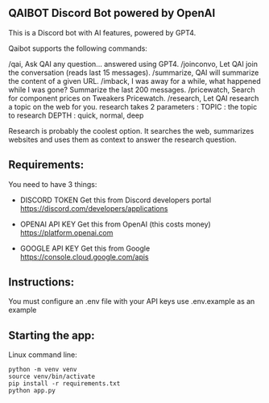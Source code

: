 ## QAIBOT Discord Bot powered by OpenAI

This is a Discord bot with AI features, powered by GPT4.

Qaibot supports the following commands:

/qai, Ask QAI any question... answered using GPT4.
/joinconvo, Let QAI join the conversation (reads last 15 messages).
/summarize, QAI will summarize the content of a given URL.
/imback, I was away for a while, what happened while I was gone? Summarize the last 200 messages.
/pricewatch, Search for component prices on Tweakers Pricewatch.
/research, Let QAI research a topic on the web for you.
research takes 2 parameters :
    TOPIC : the topic to research
    DEPTH : quick, normal, deep

Research is probably the coolest option. It searches the web, summarizes websites and uses them as context to answer the research question.

## Requirements:

You need to have 3 things:

- DISCORD TOKEN
Get this from Discord developers portal
https://discord.com/developers/applications

- OPENAI API KEY
Get this from OpenAI (this costs money)
https://platform.openai.com

- GOOGLE API KEY
Get this from Google 
https://console.cloud.google.com/apis

## Instructions:
You must configure an .env file with your API keys
use .env.example as an example

## Starting the app:

Linux command line:
```
python -m venv venv
source venv/bin/activate
pip install -r requirements.txt
python app.py
```